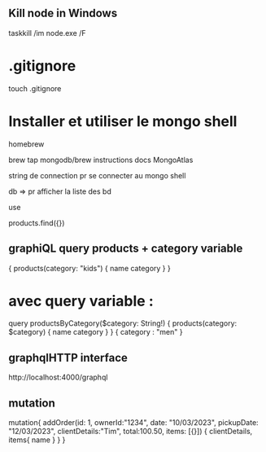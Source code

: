 ## Kill node in Windows
taskkill /im node.exe /F

# .gitignore
touch .gitignore

# Installer et utiliser le mongo shell
homebrew

 brew tap mongodb/brew
instructions docs MongoAtlas

string de connection pr se connecter au mongo shell

db => pr afficher la liste des bd

use <nomdb>

products.find({})


## graphiQL query products + category variable
 {
  products(category: "kids") {
    name
    category
  }
}

# avec query variable :
query productsByCategory($category: String!) {
  products(category: $category) {
    name
    category
  }
}
{
category : "men"
}


## graphqlHTTP interface
http://localhost:4000/graphql

## mutation
mutation{
  addOrder(id: 1, 
    ownerId:"1234", 
    date: "10/03/2023", 
    pickupDate: "12/03/2023",
    clientDetails:"Tim",
  	total:100.50,
    items: [{}])
  {
     clientDetails,
    items{
      name
    }
  }
}